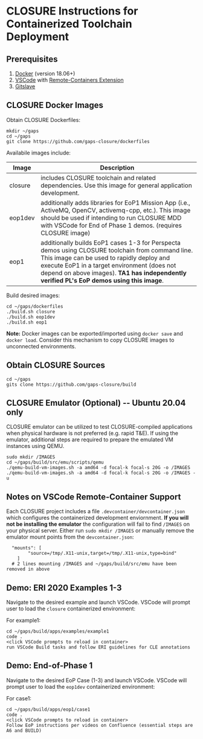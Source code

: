 # CLOSURE Instructions for Containerized Toolchain Deployment
## Prerequisites
1. [Docker](https://www.docker.com/) (version 18.06+) 
2. [VSCode](https://code.visualstudio.com/) with [Remote-Containers Extension](https://code.visualstudio.com/docs/remote/containers)
3. [Gitslave](http://gitslave.sourceforge.net)

## CLOSURE Docker Images
Obtain CLOSURE Dockerfiles:
```
mkdir ~/gaps
cd ~/gaps
git clone https://github.com/gaps-closure/dockerfiles
```

Availabile images include:

Image  | Description 
---------- | ----------------- 
closure    | includes CLOSURE toolchain and related dependencies. Use this image for general application development. 
eop1dev    | additionally adds libraries for EoP1 Mission App (i.e., ActiveMQ, OpenCV, activemq-cpp, etc.). This image should be used if intending to run CLOSURE MDD with VSCode for End of Phase 1 demos. (requires CLOSURE image)
eop1       | additionally builds EoP1 cases 1-3 for Perspecta demos using CLOSURE toolchain from command line. This image can be used to rapidly deploy and execute EoP1 in a target environment (does not depend on above images). <b>TA1 has independently verified PL's EoP demos using this image</b>. 

Build desired images:
```
cd ~/gaps/dockerfiles
./build.sh closure 
./build.sh eop1dev
./build.sh eop1
```
<b>Note:</b> Docker images can be exported/imported using `docker save` and `docker load`. Consider this mechanism to copy CLOSURE images to unconnected environments.

## Obtain CLOSURE Sources
```
cd ~/gaps
gits clone https://github.com/gaps-closure/build
```

## CLOSURE Emulator (Optional) -- Ubuntu 20.04 only
CLOSURE emulator can be utilized to test CLOSURE-compiled applications when physical hardware is not preferred (e.g. rapid T&E). If using the emulator, additional steps are required to prepare the emulated VM instances using QEMU.
```
sudo mkdir /IMAGES
cd ~/gaps/build/src/emu/scripts/qemu
./qemu-build-vm-images.sh -a amd64 -d focal-k focal-s 20G -o /IMAGES
./qemu-build-vm-images.sh -a amd64 -d focal-k focal-s 20G -o /IMAGES -u
```

## Notes on VSCode Remote-Container Support
Each CLOSURE project includes a file `.devcontainer/devcontainer.json` which configures the containerized development enviornment. 
<b> If you will not be installing the emulator</b> the configuration will fail to find `/IMAGES` on your physical server. Either run `sudo mkdir /IMAGES` or manually remove the emulator mount points from the `devcontainer.json`:
``` 
  "mounts": [
		"source=/tmp/.X11-unix,target=/tmp/.X11-unix,type=bind"
	]
  # 2 lines mounting /IMAGES and ~/gaps/build/src/emu have been removed in above
```

## Demo: ERI 2020 Examples 1-3
Navigate to the desired example and launch VSCode. VSCode will prompt user to load the `closure` containerized environment:

For example1:
```
cd ~/gaps/build/apps/examples/example1
code .
<click VSCode prompts to reload in container>
run VSCode Build tasks and follow ERI guidelines for CLE annotations
```

## Demo: End-of-Phase 1
Navigate to the desired EoP Case (1-3) and launch VSCode. VSCode will prompt user to load the `eop1dev` containerized environment:

For case1:
```
cd ~/gaps/build/apps/eop1/case1
code .
<click VSCode prompts to reload in container>
Follow EoP instructions per videos on Confluence (essential steps are A6 and BUILD)
```
